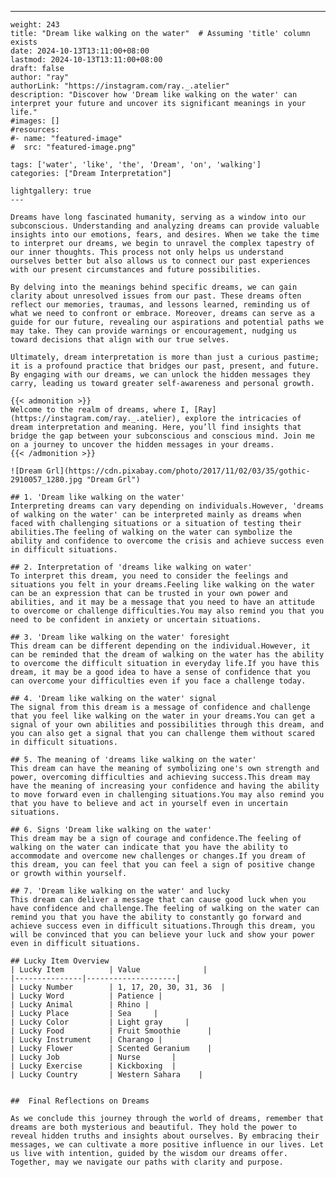 ---
    weight: 243
    title: "Dream like walking on the water"  # Assuming 'title' column exists
    date: 2024-10-13T13:11:00+08:00
    lastmod: 2024-10-13T13:11:00+08:00
    draft: false
    author: "ray"
    authorLink: "https://instagram.com/ray._.atelier"
    description: "Discover how 'Dream like walking on the water' can interpret your future and uncover its significant meanings in your life."
    #images: []
    #resources:
    #- name: "featured-image"
    #  src: "featured-image.png"
    
    tags: ['water', 'like', 'the', 'Dream', 'on', 'walking']
    categories: ["Dream Interpretation"]
    
    lightgallery: true
    ---
    
    Dreams have long fascinated humanity, serving as a window into our subconscious. Understanding and analyzing dreams can provide valuable insights into our emotions, fears, and desires. When we take the time to interpret our dreams, we begin to unravel the complex tapestry of our inner thoughts. This process not only helps us understand ourselves better but also allows us to connect our past experiences with our present circumstances and future possibilities.
    
    By delving into the meanings behind specific dreams, we can gain clarity about unresolved issues from our past. These dreams often reflect our memories, traumas, and lessons learned, reminding us of what we need to confront or embrace. Moreover, dreams can serve as a guide for our future, revealing our aspirations and potential paths we may take. They can provide warnings or encouragement, nudging us toward decisions that align with our true selves.
    
    Ultimately, dream interpretation is more than just a curious pastime; it is a profound practice that bridges our past, present, and future. By engaging with our dreams, we can unlock the hidden messages they carry, leading us toward greater self-awareness and personal growth.
    
    {{< admonition >}}
    Welcome to the realm of dreams, where I, [Ray](https://instagram.com/ray._.atelier), explore the intricacies of dream interpretation and meaning. Here, you’ll find insights that bridge the gap between your subconscious and conscious mind. Join me on a journey to uncover the hidden messages in your dreams.
    {{< /admonition >}}
    
    ![Dream Grl](https://cdn.pixabay.com/photo/2017/11/02/03/35/gothic-2910057_1280.jpg "Dream Grl")
    
    ## 1. 'Dream like walking on the water'
    Interpreting dreams can vary depending on individuals.However, 'dreams of walking on the water' can be interpreted mainly as dreams when faced with challenging situations or a situation of testing their abilities.The feeling of walking on the water can symbolize the ability and confidence to overcome the crisis and achieve success even in difficult situations.
    
    ## 2. Interpretation of 'dreams like walking on water'
    To interpret this dream, you need to consider the feelings and situations you felt in your dreams.Feeling like walking on the water can be an expression that can be trusted in your own power and abilities, and it may be a message that you need to have an attitude to overcome or challenge difficulties.You may also remind you that you need to be confident in anxiety or uncertain situations.
    
    ## 3. 'Dream like walking on the water' foresight
    This dream can be different depending on the individual.However, it can be reminded that the dream of walking on the water has the ability to overcome the difficult situation in everyday life.If you have this dream, it may be a good idea to have a sense of confidence that you can overcome your difficulties even if you face a challenge today.
    
    ## 4. 'Dream like walking on the water' signal
    The signal from this dream is a message of confidence and challenge that you feel like walking on the water in your dreams.You can get a signal of your own abilities and possibilities through this dream, and you can also get a signal that you can challenge them without scared in difficult situations.
    
    ## 5. The meaning of 'dreams like walking on the water'
    This dream can have the meaning of symbolizing one's own strength and power, overcoming difficulties and achieving success.This dream may have the meaning of increasing your confidence and having the ability to move forward even in challenging situations.You may also remind you that you have to believe and act in yourself even in uncertain situations.
    
    ## 6. Signs 'Dream like walking on the water'
    This dream may be a sign of courage and confidence.The feeling of walking on the water can indicate that you have the ability to accommodate and overcome new challenges or changes.If you dream of this dream, you can feel that you can feel a sign of positive change or growth within yourself.
    
    ## 7. 'Dream like walking on the water' and lucky
    This dream can deliver a message that can cause good luck when you have confidence and challenge.The feeling of walking on the water can remind you that you have the ability to constantly go forward and achieve success even in difficult situations.Through this dream, you will be convinced that you can believe your luck and show your power even in difficult situations.
    
    ## Lucky Item Overview
    | Lucky Item          | Value              |
    |---------------|--------------------|
    | Lucky Number        | 1, 17, 20, 30, 31, 36  |
    | Lucky Word          | Patience |
    | Lucky Animal        | Rhino |
    | Lucky Place         | Sea     |
    | Lucky Color         | Light gray     |
    | Lucky Food          | Fruit Smoothie      |
    | Lucky Instrument    | Charango |
    | Lucky Flower        | Scented Geranium    |
    | Lucky Job           | Nurse       |
    | Lucky Exercise      | Kickboxing  |
    | Lucky Country       | Western Sahara    |
    
    
    ##  Final Reflections on Dreams
    
    As we conclude this journey through the world of dreams, remember that dreams are both mysterious and beautiful. They hold the power to reveal hidden truths and insights about ourselves. By embracing their messages, we can cultivate a more positive influence in our lives. Let us live with intention, guided by the wisdom our dreams offer. Together, may we navigate our paths with clarity and purpose.
    